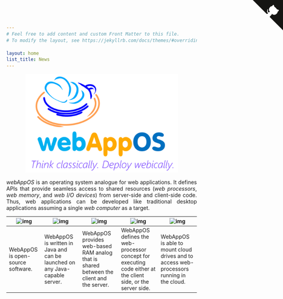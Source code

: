 ```yaml
---
# Feel free to add content and custom Front Matter to this file.
# To modify the layout, see https://jekyllrb.com/docs/themes/#overriding-theme-defaults

layout: home
list_title: News
---
```


<a href="https://github.com/LUMII-Syslab/webAppOS" class="github-corner"><svg width="80" height="80" viewBox="0 0 250 250" style="fill:#151513; color:#fff; position: absolute; top: 0; border: 0; right: 0;" aria-hidden="true"><path d="M0,0 L115,115 L130,115 L142,142 L250,250 L250,0 Z"></path><path d="M128.3,109.0 C113.8,99.7 119.0,89.6 119.0,89.6 C122.0,82.7 120.5,78.6 120.5,78.6 C119.2,72.0 123.4,76.3 123.4,76.3 C127.3,80.9 125.5,87.3 125.5,87.3 C122.9,97.6 130.6,101.9 134.4,103.2" fill="currentColor" style="transform-origin: 130px 106px;" class="octo-arm"></path><path d="M115.0,115.0 C114.9,115.1 118.7,116.5 119.8,115.4 L133.7,101.6 C136.9,99.2 139.9,98.4 142.2,98.6 C133.8,88.0 127.5,74.4 143.8,58.0 C148.5,53.4 154.0,51.2 159.7,51.0 C160.3,49.4 163.2,43.6 171.4,40.1 C171.4,40.1 176.1,42.5 178.8,56.2 C183.1,58.6 187.2,61.8 190.9,65.4 C194.5,69.0 197.7,73.2 200.1,77.6 C213.8,80.2 216.3,84.9 216.3,84.9 C212.7,93.1 206.9,96.0 205.4,96.6 C205.1,102.4 203.0,107.8 198.3,112.5 C181.9,128.9 168.3,122.5 157.7,114.1 C157.9,116.9 156.7,120.9 152.7,124.9 L141.0,136.5 C139.8,137.7 141.6,141.9 141.8,141.8 Z" fill="currentColor" class="octo-body"></path></svg></a>

<style>.github-corner:hover .octo-arm{animation:octocat-wave 560ms ease-in-out}@keyframes octocat-wave{0%,100%{transform:rotate(0)}20%,60%{transform:rotate(-25deg)}40%,80%{transform:rotate(10deg)}}@media (max-width:500px){.github-corner:hover .octo-arm{animation:none}.github-corner .octo-arm{animation:octocat-wave 560ms ease-in-out}}</style>

<style>
  nav {margin-right:50px}
</style>



<p align="center"><img src="index.assets/webappos.svg" alt="webappos" style="width:80%;height:auto;" /></p>


<p align="justify">
<i>webAppOS</i> is an operating system analogue for web applications. It defines APIs that provide seamless access to shared resources (<i>web processors</i>, <i>web memory</i>, and <i>web I/O devices</i>) from server-side and client-side code. Thus, web applications can be developed like traditional desktop applications assuming a single <i>web computer</i> as a target.
</p>

| ![img](https://webappos.org/osi_standard_logo.gif) | ![img](https://webappos.org/java-logo.png)                   | ![img](https://webappos.org/ram-logo.png)                    | ![img](https://webappos.org/processor-logo.png)              | ![img](https://webappos.org/cloud-logo.png)                  |
| -------------------------------------------------- | ------------------------------------------------------------ | ------------------------------------------------------------ | ------------------------------------------------------------ | ------------------------------------------------------------ |
| WebAppOS is open-source software.                  | WebAppOS is written in Java and can be launched on any Java-capable server. | WebAppOS provides web-based RAM analog that is shared between the client and the server. | WebAppOS defines the web-processor concept for executing code either at the client side, or the server side. | WebAppOS is able to mount cloud drives and to access web-processors running in the cloud. |

